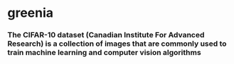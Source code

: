 # greenia

### The CIFAR-10 dataset (Canadian Institute For Advanced Research) is a collection of images that are commonly used to train machine learning and computer vision algorithms
